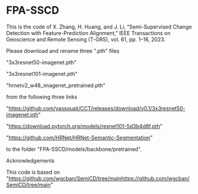 # FPA-SSCD
This is the code of X. Zhang, H. Huang, and J. Li, “Semi-Supervised Change Detection with Feature-Prediction Alignment,” IEEE Transactions on Geoscience and Remote Sensing (T-GRS), vol. 61, pp. 1–16, 2023.

Please download and rename three ".pth" files 

"3x3resnet50-imagenet.pth"

"3x3resnet101-imagenet.pth"

"hrnetv2_w48_imagenet_pretrained.pth"

from the following three links

"https://github.com/yassouali/CCT/releases/download/v0.1/3x3resnet50-imagenet.pth" 

"https://download.pytorch.org/models/resnet101-5d3b4d8f.pth"

"https://github.com/HRNet/HRNet-Semantic-Segmentation"

to the folder "FPA-SSCD/models/backbone/pretrained". 

Acknowledgements

This code is based on "https://github.com/wgcban/SemiCD/tree/mainhttps://github.com/wgcban/SemiCD/tree/main"



